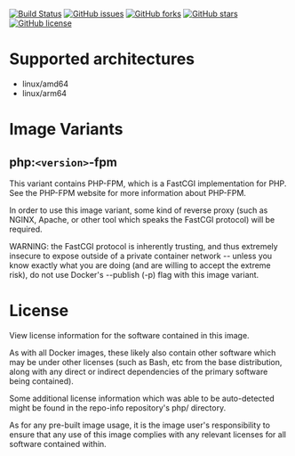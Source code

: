 [![Build Status](https://github.com/betterde/php/actions/workflows/build.yml/badge.svg)](https://github.com/betterde/php/actions/workflows/build.yml/badge.svg)
[![GitHub issues](https://img.shields.io/github/issues/betterde/php)](https://github.com/betterde/php/issues)
[![GitHub forks](https://img.shields.io/github/forks/betterde/php)](https://github.com/betterde/php/network)
[![GitHub stars](https://img.shields.io/github/stars/betterde/php)](https://github.com/betterde/php/stargazers)
[![GitHub license](https://img.shields.io/github/license/betterde/php)](https://github.com/betterde/php/blob/master/LICENSE)

# Supported architectures

* linux/amd64
* linux/arm64

# Image Variants

## php:`<version>`-fpm

This variant contains PHP-FPM, which is a FastCGI implementation for PHP. See the PHP-FPM website for more information about PHP-FPM.

In order to use this image variant, some kind of reverse proxy (such as NGINX, Apache, or other tool which speaks the FastCGI protocol) will be required.

WARNING: the FastCGI protocol is inherently trusting, and thus extremely insecure to expose outside of a private container network -- unless you know exactly what you are doing (and are willing to accept the extreme risk), do not use Docker's --publish (-p) flag with this image variant.

# License

View license information for the software contained in this image.

As with all Docker images, these likely also contain other software which may be under other licenses (such as Bash, etc from the base distribution, along with any direct or indirect dependencies of the primary software being contained).

Some additional license information which was able to be auto-detected might be found in the repo-info repository's php/ directory.

As for any pre-built image usage, it is the image user's responsibility to ensure that any use of this image complies with any relevant licenses for all software contained within.